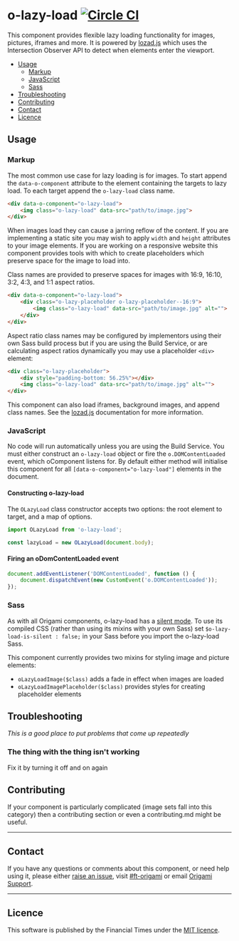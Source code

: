 o-lazy-load [![Circle CI](https://circleci.com/gh/Financial-Times/o-lazy-load/tree/master.svg?style=svg)](https://circleci.com/gh/Financial-Times/o-lazy-load/tree/master)
=================

This component provides flexible lazy loading functionality for images, pictures, iframes and more. It is powered by [lozad.js] which uses the Intersection Observer API to detect when elements enter the viewport.

- [Usage](#usage)
	- [Markup](#markup)
	- [JavaScript](#javascript)
	- [Sass](#sass)
- [Troubleshooting](#troubleshooting)
- [Contributing](#contributing)
- [Contact](#contact)
- [Licence](#licence)

[lozad.js]: (https://github.com/ApoorvSaxena/lozad.js)

## Usage

### Markup

The most common use case for lazy loading is for images. To start append the `data-o-component` attribute to the element containing the targets to lazy load. To each target append the `o-lazy-load` class name.

```html
<div data-o-component="o-lazy-load">
	<img class="o-lazy-load" data-src="path/to/image.jpg">
</div>
```

When images load they can cause a jarring reflow of the content. If you are implementing a static site you may wish to apply `width` and `height` attributes to your image elements. If you are working on a responsive website this component provides tools with which to create placeholders which preserve space for the image to load into.

Class names are provided to preserve spaces for images with 16:9, 16:10, 3:2, 4:3, and 1:1 aspect ratios.

```html
<div data-o-component="o-lazy-load">
	<div class="o-lazy-placeholder o-lazy-placeholder--16:9">
		<img class="o-lazy-load" data-src="path/to/image.jpg" alt="">
	</div>
</div>
```

Aspect ratio class names may be configured by implementors using their own Sass build process but if you are using the Build Service, or are calculating aspect ratios dynamically you may use a placeholder `<div>` element:

```html
<div class="o-lazy-placeholder">
	<div style="padding-bottom: 56.25%"></div>
	<img class="o-lazy-load" data-src="path/to/image.jpg" alt="">
</div>
```

This component can also load iframes, background images, and append class names. See the [lozad.js] documentation for more information.

### JavaScript

No code will run automatically unless you are using the Build Service.
You must either construct an `o-lazy-load` object or fire the `o.DOMContentLoaded` event, which oComponent listens for. By default either method will initialise this component for all `[data-o-component="o-lazy-load"]` elements in the document.

#### Constructing o-lazy-load

The `OLazyLoad` class constructor accepts two options: the root element to target, and a map of options.

```js
import OLazyLoad from 'o-lazy-load';

const lazyLoad = new OLazyLoad(document.body);
```

#### Firing an oDomContentLoaded event

```js
document.addEventListener('DOMContentLoaded', function () {
	document.dispatchEvent(new CustomEvent('o.DOMContentLoaded'));
});
```

### Sass

As with all Origami components, o-lazy-load has a [silent mode](http://origami.ft.com/docs/syntax/scss/#silent-styles). To use its compiled CSS (rather than using its mixins with your own Sass) set `$o-lazy-load-is-silent : false;` in your Sass before you import the o-lazy-load Sass.

This component currently provides two mixins for styling image and picture elements:

- `oLazyLoadImage($class)` adds a fade in effect when images are loaded
- `oLazyLoadImagePlaceholder($class)` provides styles for creating placeholder elements

## Troubleshooting
_This is a good place to put problems that come up repeatedly_

### The thing with the thing isn't working
Fix it by turning it off and on again

## Contributing
If your component is particularly complicated (image sets fall into this category) then a contributing section or even a contributing.md might be useful.

---

## Contact

If you have any questions or comments about this component, or need help using it, please either [raise an issue](https://github.com/Financial-Times/o-lazy-load/issues), visit [#ft-origami](https://financialtimes.slack.com/messages/ft-origami/) or email [Origami Support](mailto:origami-support@ft.com).

----

## Licence

This software is published by the Financial Times under the [MIT licence](http://opensource.org/licenses/MIT).
